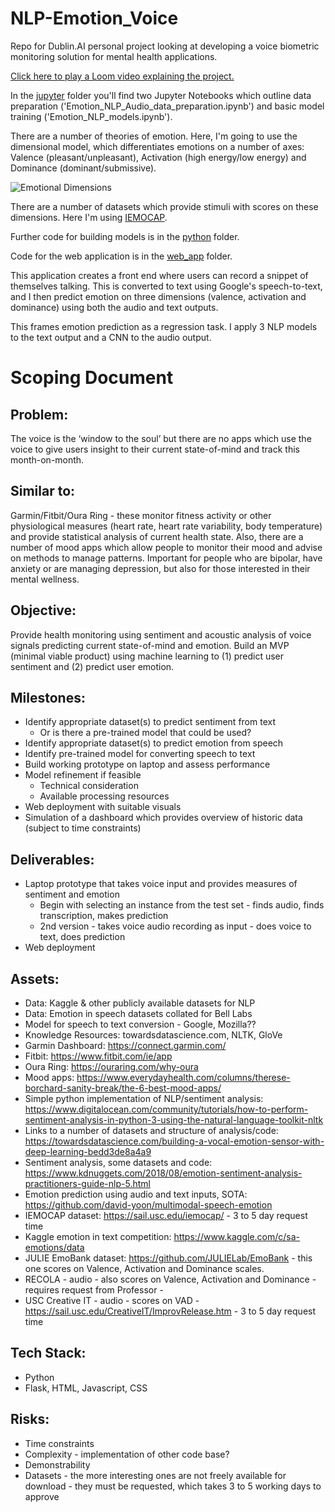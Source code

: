 # NLP-Emotion_Voice
Repo for Dublin.AI personal project looking at developing a voice biometric monitoring solution for mental health applications.

[Click here to play a Loom video explaining the project.](https://www.loom.com/share/42298b03111c4ed6a7d4d224b65999b5)

In the [jupyter](https://github.com/coleman-wma/Voice-Mood-NLP-CNN/tree/master/jupyter) folder you'll find two Jupyter Notebooks which outline data preparation ('Emotion_NLP_Audio_data_preparation.ipynb') and basic model training ('Emotion_NLP_models.ipynb').

There are a number of theories of emotion. Here, I'm going to use the dimensional model, which differentiates emotions on a number of axes: Valence (pleasant/unpleasant), Activation (high energy/low energy) and Dominance (dominant/submissive).

![Emotional Dimensions](https://github.com/coleman-wma/Voice-Mood-NLP-CNN/blob/master/images/dimensions_of_emotion.png)

There are a number of datasets which provide stimuli with scores on these dimensions. Here I'm using [IEMOCAP](https://sail.usc.edu/iemocap/).

Further code for building models is in the [python](https://github.com/coleman-wma/Voice-Mood-NLP-CNN/tree/master/python) folder.

Code for the web application is in the [web_app](https://github.com/coleman-wma/Voice-Mood-NLP-CNN/tree/master/python) folder.

This application creates a front end where users can record a snippet of themselves talking. This is converted to text using Google's speech-to-text, and I then predict emotion on three dimensions (valence, activation and dominance) using both the audio and text outputs.

This frames emotion prediction as a regression task. I apply 3 NLP models to the text output and a CNN to the audio output.

# Scoping Document

## Problem:
The voice is the ‘window to the soul’ but there are no apps which use the voice to give users insight to their current state-of-mind and track this month-on-month.
## Similar to:
Garmin/Fitbit/Oura Ring - these monitor fitness activity or other physiological measures (heart rate, heart rate variability, body temperature) and provide statistical analysis of current health state. Also, there are a number of mood apps which allow people to monitor their mood and advise on methods to manage patterns. Important for people who are bipolar, have anxiety or are managing depression, but also for those interested in their mental wellness.
## Objective:
Provide health monitoring using sentiment and acoustic analysis of voice signals predicting current state-of-mind and emotion.
Build an MVP (minimal viable product) using machine learning to (1) predict user sentiment and (2) predict user emotion.

## Milestones:
* Identify appropriate dataset(s) to predict sentiment from text
    * Or is there a pre-trained model that could be used?
* Identify appropriate dataset(s) to predict emotion from speech
* Identify pre-trained model for converting speech to text
* Build working prototype on laptop and assess performance
* Model refinement if feasible
    * Technical consideration
    * Available processing resources
* Web deployment with suitable visuals
* Simulation of a dashboard which provides overview of historic data (subject to time constraints)

## Deliverables:
* Laptop prototype that takes voice input and provides measures of sentiment and emotion
    * Begin with selecting an instance from the test set - finds audio, finds transcription, makes prediction
    * 2nd version - takes voice audio recording as input - does voice to text, does prediction
* Web deployment

## Assets:
* Data: Kaggle & other publicly available datasets for NLP
* Data: Emotion in speech datasets collated for Bell Labs
* Model for speech to text conversion - Google, Mozilla??
* Knowledge Resources: towardsdatascience.com, NLTK, GloVe
* Garmin Dashboard: https://connect.garmin.com/
* Fitbit: https://www.fitbit.com/ie/app
* Oura Ring: https://ouraring.com/why-oura
* Mood apps: https://www.everydayhealth.com/columns/therese-borchard-sanity-break/the-6-best-mood-apps/
* Simple python implementation of NLP/sentiment analysis: https://www.digitalocean.com/community/tutorials/how-to-perform-sentiment-analysis-in-python-3-using-the-natural-language-toolkit-nltk
* Links to a number of datasets and structure of analysis/code: https://towardsdatascience.com/building-a-vocal-emotion-sensor-with-deep-learning-bedd3de8a4a9
* Sentiment analysis, some datasets and code: https://www.kdnuggets.com/2018/08/emotion-sentiment-analysis-practitioners-guide-nlp-5.html
* Emotion prediction using audio and text inputs, SOTA: https://github.com/david-yoon/multimodal-speech-emotion
* IEMOCAP dataset: https://sail.usc.edu/iemocap/ - 3 to 5 day request time
* Kaggle emotion in text competition: https://www.kaggle.com/c/sa-emotions/data
* JULIE EmoBank dataset: https://github.com/JULIELab/EmoBank - this one scores on Valence, Activation and Dominance scales.
* RECOLA - audio - also scores on Valence, Activation and Dominance - requires request from Professor - 
* USC Creative IT - audio - scores on VAD - https://sail.usc.edu/CreativeIT/ImprovRelease.htm - 3 to 5 day request time

## Tech Stack:
* Python
* Flask, HTML, Javascript, CSS

## Risks:
* Time constraints
* Complexity - implementation of other code base?
* Demonstrability
* Datasets - the more interesting ones are not freely available for download - they must be requested, which takes 3 to 5 working days to approve
